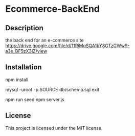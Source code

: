 # Ecommerce-BackEnd

## Description 
the back end for an e-commerce site
https://drive.google.com/file/d/11RiMqSQA1kY8GTzGWw9-a3s_BF5zX3IZ/view

## Installation
npm install 

mysql -uroot -p
SOURCE db/schema.sql
exit 

npm run seed
npm server.js 

## License
This project is licensed under the MIT license.
